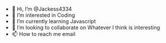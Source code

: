 - 👋 Hi, I’m @Jackess4334
- 👀 I’m interested in Coding
- 🌱 I’m currently learning Javascript
- 💞️ I’m looking to collaborate on Whatever I think is interesting
- 📫 How to reach me email

<!---
Jackess4334/Jackess4334 is a ✨ special ✨ repository because its `README.md` (this file) appears on your GitHub profile.
You can click the Preview link to take a look at your changes.
--->
